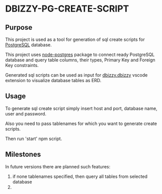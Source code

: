 # DBIZZY-PG-CREATE-SCRIPT

## Purpose
This project is used as a tool for generation of sql create scripts for [PostgreSQL](https://www.postgresql.org/) database.

This project uses [node-postgres](https://node-postgres.com/) package to connect ready PostgreSQL database and query table columns, their types, Primary Key and Foreign Key constraints.

Generated sql scripts can be used as input for [dbizzy.dbizzy](https://marketplace.visualstudio.com/items?itemName=dBizzy.dbizzy) vscode extension to visualize database tables as ERD.

## Usage
To generate sql create script simply insert host and port, database name, user and password. 

Also you need to pass tablenames for which you want to generate create scripts.

Then run 'start' npm script.

## Milestones
In future versions there are planned such features:
1) if none tablenames specified, then query all tables from selected database
2) 
